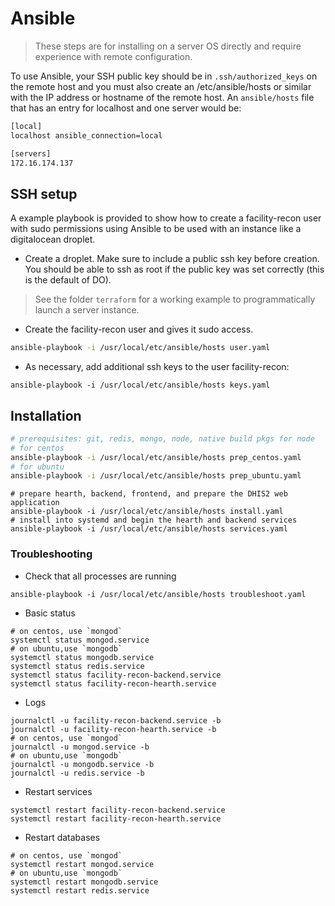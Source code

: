 # Ansible

> These steps are for installing on a server OS directly and require experience with remote configuration.

To use Ansible, your SSH public key should be in `.ssh/authorized_keys` on the remote host and you must also create an /etc/ansible/hosts or similar with the IP address or hostname of the remote host. An `ansible/hosts` file that has an entry for localhost and one server would be:

```sh
[local]
localhost ansible_connection=local

[servers]
172.16.174.137
```

## SSH setup

A example playbook is provided to show how to create a facility-recon user with sudo permissions using Ansible to be used with an instance like a digitalocean droplet. 

* Create a droplet. Make sure to include a public ssh key before creation. You should be able to ssh as root if the public key was set correctly (this is the default of DO).

> See the folder `terraform` for a working example to programmatically launch a server instance.

* Create the facility-recon user and gives it sudo access.
```sh
ansible-playbook -i /usr/local/etc/ansible/hosts user.yaml
```

* As necessary, add additional ssh keys to the user facility-recon:
```
ansible-playbook -i /usr/local/etc/ansible/hosts keys.yaml
```


## Installation

```sh
# prerequisites: git, redis, mongo, node, native build pkgs for node
# for centos
ansible-playbook -i /usr/local/etc/ansible/hosts prep_centos.yaml
# for ubuntu
ansible-playbook -i /usr/local/etc/ansible/hosts prep_ubuntu.yaml
```

```
# prepare hearth, backend, frontend, and prepare the DHIS2 web application
ansible-playbook -i /usr/local/etc/ansible/hosts install.yaml
# install into systemd and begin the hearth and backend services
ansible-playbook -i /usr/local/etc/ansible/hosts services.yaml
```

### Troubleshooting

* Check that all processes are running
```
ansible-playbook -i /usr/local/etc/ansible/hosts troubleshoot.yaml
```

* Basic status
```
# on centos, use `mongod`
systemctl status mongod.service
# on ubuntu,use `mongodb`
systemctl status mongodb.service
systemctl status redis.service
systemctl status facility-recon-backend.service
systemctl status facility-recon-hearth.service
```

* Logs
```
journalctl -u facility-recon-backend.service -b
journalctl -u facility-recon-hearth.service -b
# on centos, use `mongod`
journalctl -u mongod.service -b
# on ubuntu,use `mongodb`
journalctl -u mongodb.service -b
journalctl -u redis.service -b
```

* Restart services
```
systemctl restart facility-recon-backend.service
systemctl restart facility-recon-hearth.service
```

* Restart databases
```
# on centos, use `mongod`
systemctl restart mongod.service
# on ubuntu,use `mongodb`
systemctl restart mongodb.service
systemctl restart redis.service
```

